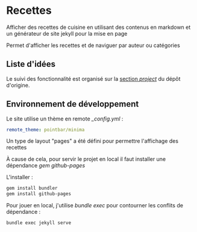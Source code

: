 # Recettes

Afficher des recettes de cuisine en utilisant des contenus en markdown et un générateur de site jekyll pour la mise en page

Permet d'afficher les recettes et de naviguer par auteur ou catégories

## Liste d'idées

Le suivi des fonctionnalité est organisé sur la [section *project*](https://github.com/akakeronos/recettes/projects/1) du dépôt d'origine.

## Environnement de développement

Le site utilise un thème en remote *_config.yml* :

```yaml
remote_theme: pointbar/minima
```

Un type de layout "pages" a été défini pour permettre l'affichage des recettes

À cause de cela, pour servir le projet en local il faut installer une dépendance *gem github-pages*

L'installer :

```bash
gem install bundler
gem install github-pages
```

Pour jouer en local, j'utilise *bundle exec* pour contourner les conflits de dépendance :

```bash
bundle exec jekyll serve
```